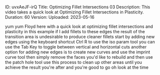 ID: uvxAeJF-irQ
Title: Optimizing Fillet Intersections 03
Description: This video takes a quick look at Optimizing Fillet Intersections in Plasticity.
Duration: 60
Version: 
Uploaded: 2023-05-16

yum yum Floyd here with a quick look at
optimizing fillet intersections and
plasticity in this example if I add
fillets to these edges
the result of the transition area is
undesirable
to produce cleaner fillets
start by adding new edges using the
keyboard shortcut Ctrl R to use the iso
param tool you can use the Tab Key to
toggle between vertical and horizontal
cuts
another option for adding new edges is
to create new curves and use the imprint
curve tool
then simply remove the faces you'd like
to rebuild and then use the patch hole
tool
use this process to clean up other areas
until you achieve the result you're
after
and you're good to go
oh look at the time
